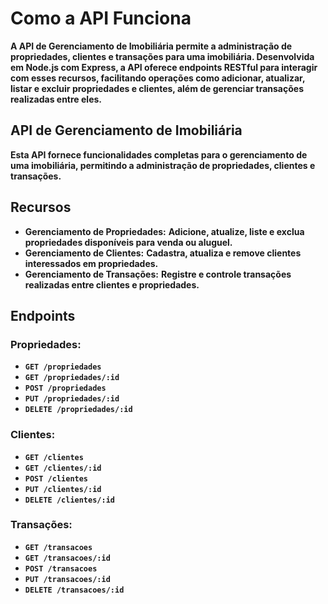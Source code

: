 <h1><strong>Como a API Funciona</strong></h1>
    <p>
        <strong>A API de Gerenciamento de Imobiliária permite a administração de propriedades, clientes e transações para uma imobiliária. Desenvolvida em Node.js com Express, a API oferece endpoints RESTful para interagir com esses recursos, facilitando operações como adicionar, atualizar, listar e excluir propriedades e clientes, além de gerenciar transações realizadas entre eles.</strong>
    </p>
    
  <h2><strong>API de Gerenciamento de Imobiliária</strong></h2>
    <p>
        <strong>Esta API fornece funcionalidades completas para o gerenciamento de uma imobiliária, permitindo a administração de propriedades, clientes e transações.</strong>
    </p>

  <h2><strong>Recursos</strong></h2>
    <ul>
        <li><strong>Gerenciamento de Propriedades:</strong> <strong>Adicione, atualize, liste e exclua propriedades disponíveis para venda ou aluguel.</strong></li>
        <li><strong>Gerenciamento de Clientes:</strong> <strong>Cadastra, atualiza e remove clientes interessados em propriedades.</strong></li>
        <li><strong>Gerenciamento de Transações:</strong> <strong>Registre e controle transações realizadas entre clientes e propriedades.</strong></li>
    </ul>
    <h2><strong>Endpoints</strong></h2>
    <h3><strong>Propriedades:</strong></h3>
    <ul>
        <li><strong><code>GET /propriedades</code></strong></li>
        <li><strong><code>GET /propriedades/:id</code></strong></li>
        <li><strong><code>POST /propriedades</code></strong></li>
        <li><strong><code>PUT /propriedades/:id</code></strong></li>
        <li><strong><code>DELETE /propriedades/:id</code></strong></li>
    </ul>
    <h3><strong>Clientes:</strong></h3>
    <ul>
        <li><strong><code>GET /clientes</code></strong></li>
        <li><strong><code>GET /clientes/:id</code></strong></li>
        <li><strong><code>POST /clientes</code></strong></li>
        <li><strong><code>PUT /clientes/:id</code></strong></li>
        <li><strong><code>DELETE /clientes/:id</code></strong></li>
    </ul>
    <h3><strong>Transações:</strong></h3>
    <ul>
        <li><strong><code>GET /transacoes</code></strong></li>
        <li><strong><code>GET /transacoes/:id</code></strong></li>
        <li><strong><code>POST /transacoes</code></strong></li>
        <li><strong><code>PUT /transacoes/:id</code></strong></li>
        <li><strong><code>DELETE /transacoes/:id</code></strong></li>
    </ul>
    
</body>
</html>
